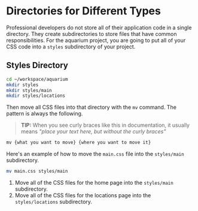 # Directories for Different Types

Professional developers do not store all of their application code in a single directory. They create subdirectories to store files that have common responsibilities. For the aquarium project, you are going to put all of your CSS code into a `styles` subdirectory of your project.

## Styles Directory

```sh
cd ~/workspace/aquarium
mkdir styles
mkdir styles/main
mkdir styles/locations
```

Then move all CSS files into that directory with the `mv` command. The pattern is always the following.

> **TIP:** When you see curly braces like this in documentation, it usually means _"place your text here, but without the curly braces"_

```html
mv {what you want to move} {where you want to move it}
```

Here's an example of how to move the `main.css` file into the `styles/main` subdirectory.

```sh
mv main.css styles/main
```

1. Move all of the CSS files for the home page into the `styles/main` subdirectory.
1. Move all of the CSS files for the locations page into the `styles/locations` subdirectory.